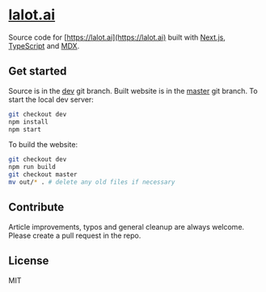 # [lalot.ai](https://lalot.ai)

Source code for [https://lalot.ai](https://lalot.ai) built with [Next.js](https://nextjs.org/), [TypeScript](https://www.typescriptlang.org/) and [MDX](https://mdxjs.com/).

## Get started

Source is in the [dev](https://github.com/lalotai/lalotai.github.io/tree/dev) git branch. Built website is in the [master](https://github.com/lalotai/lalotai.github.io/tree/master) git branch. To start the local dev server:

```bash
git checkout dev
npm install
npm start
```

To build the website:

```bash
git checkout dev
npm run build
git checkout master
mv out/* . # delete any old files if necessary
```

## Contribute

Article improvements, typos and general cleanup are always welcome. Please create a pull request in the repo.

## License

MIT
